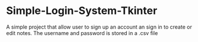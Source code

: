 # Simple-Login-System-Tkinter
A simple project that allow user to sign up an account an sign in to create or edit notes. 
The username and password is stored in a .csv file
